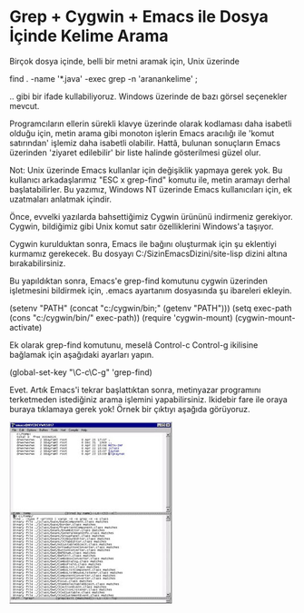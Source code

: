 # Grep + Cygwin + Emacs ile Dosya İçinde Kelime Arama


Birçok dosya içinde, belli bir metni aramak için, Unix üzerinde   
  
find . -name '*.java' -exec grep -n 'aranankelime' \;
 
 .. gibi bir ifade kullabiliyoruz. Windows üzerinde de bazı görsel seçenekler mevcut.   
  
Programcıların ellerin sürekli klavye üzerinde olarak kodlaması daha
isabetli olduğu için, metin arama gibi monoton işlerin Emacs aracılığı
ile 'komut satırından' işlemiz daha isabetli olabilir. Hattâ, bulunan
sonuçların Emacs üzerinden 'ziyaret edilebilir' bir liste halinde
gösterilmesi güzel olur.
  
Not: Unix üzerinde Emacs kullanlar için değişiklik yapmaya gerek
yok. Bu kullanıcı arkadaşlarımız "ESC x grep-find" komutu ile, metin
aramayı derhal başlatabilirler. Bu yazımız, Windows NT üzerinde Emacs
kullanıcıları için, ek uzatmaları anlatmak içindir.
  
Önce, evvelki yazılarda bahsettiğimiz Cygwin ürününü indirmeniz
gerekiyor. Cygwin, bildiğimiz gibi Unix komut satır özelliklerini
Windows'a taşıyor.
  
Cygwin kurulduktan sonra, Emacs ile bağını oluşturmak için şu
eklentiyi kurmamız gerekecek. Bu dosyayı C:/SizinEmacsDizini/site-lisp
dizini altına bırakabilirsiniz.
  
Bu yapıldıktan sonra, Emacs'e grep-find komutunu cygwin üzerinden
işletmesini bildirmek için, .emacs ayartanım dosyasında şu ibareleri
ekleyin.
    
(setenv "PATH" (concat "c:/cygwin/bin;" (getenv "PATH")))
(setq exec-path (cons "c:/cygwin/bin/" exec-path))
(require 'cygwin-mount)
(cygwin-mount-activate)
  
Ek olarak grep-find komutunu, meselâ Control-c Control-g ikilisine
bağlamak için aşağıdaki ayarları yapın.

(global-set-key "\C-c\C-g" 'grep-find)  

Evet. Artık Emacs'i tekrar başlattıktan sonra, metinyazar programını
terketmeden istediğiniz arama işlemini yapabilirsiniz. Ikidebir fare
ile oraya buraya tıklamaya gerek yok! Örnek bir çıktıyı aşağıda
görüyoruz.

 
  
  
 








![](emacs_cygwin_find.jpg)
